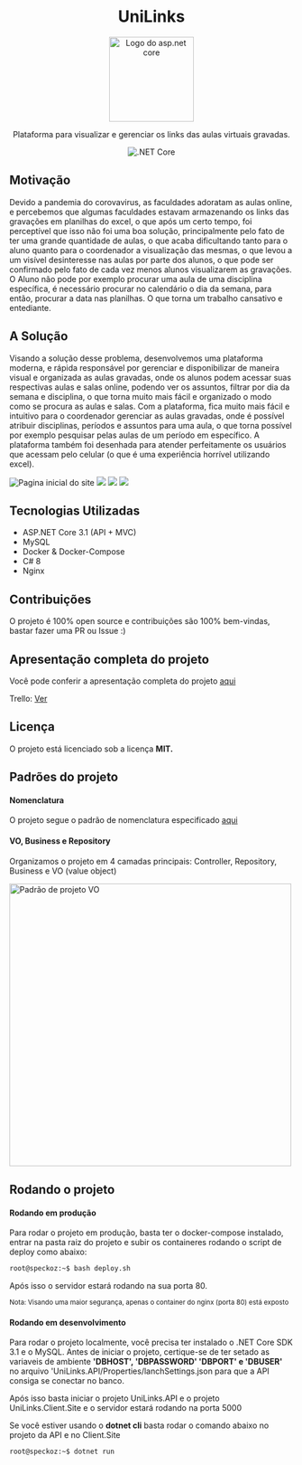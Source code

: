 <div align="center">
 
<h1>UniLinks</h1>

<img width="150px" src="https://i1.wp.com/codigosimples.net/wp-content/uploads/2018/01/aspcore.png?fit=280%2C280&ssl=1" alt="Logo do asp.net core">

Plataforma para visualizar e gerenciar os links das aulas virtuais gravadas.


![.NET Core](https://github.com/Speckoz/UniLinks/workflows/.NET%20Core/badge.svg)
</div>


<h2>Motivação</h2>
<p> 
Devido a pandemia do corovavirus, as faculdades adoratam as aulas online, e percebemos que algumas faculdades estavam armazenando os links das gravações em planilhas do excel, o que após um certo tempo, foi perceptível que isso não foi uma boa solução, principalmente pelo fato de ter uma grande quantidade de aulas, o que acaba dificultando tanto para o aluno quanto para o coordenador a visualização das mesmas, o que levou a um visível desinteresse nas aulas por parte dos alunos, o que pode ser confirmado pelo fato de cada vez menos alunos visualizarem as gravações.
O Aluno não pode por exemplo procurar uma aula de uma disciplina específica, é necessário procurar no calendário o dia da semana, para então, procurar a data nas planilhas. O que torna um trabalho cansativo e entediante. 
</p>

<h2>A Solução</h2>
<p>
Visando a solução desse problema, desenvolvemos uma plataforma moderna, e rápida responsável por gerenciar e disponibilizar de maneira visual e organizada as aulas gravadas, onde os alunos podem acessar suas respectivas aulas e salas online, podendo ver os assuntos, filtrar por dia da semana e disciplina, o que torna muito mais fácil e organizado o modo como se procura as aulas e salas.
Com a plataforma, fica muito mais fácil e intuitivo para o coordenador gerenciar as aulas gravadas, onde é possível atribuir disciplinas, períodos e assuntos para uma aula, o que torna possível por exemplo pesquisar pelas aulas  de um período em específico. A plataforma também foi desenhada para atender perfeitamente os usuários que acessam pelo celular (o que é uma experiência horrível utilizando excel).
</p>

<img src="https://user-images.githubusercontent.com/37851168/84558046-6a621800-acf5-11ea-9787-ffc6607c8a15.png" alt="Pagina inicial do site">


<img src="https://user-images.githubusercontent.com/40467826/84333483-48865b00-ab66-11ea-9e73-8e4472b5127d.png">

<img src="https://user-images.githubusercontent.com/40467826/84333547-72d81880-ab66-11ea-8f40-278336597dc0.png">

<img src="https://user-images.githubusercontent.com/40467826/84333588-8f745080-ab66-11ea-8cc6-71bdbb6927bb.png">

<h2>Tecnologias Utilizadas</h2>
<ul>
    <li>ASP.NET Core 3.1 (API + MVC)</li>
    <li>MySQL</li>
    <li>Docker & Docker-Compose</li>
    <li>C# 8</li>
    <li>Nginx</li>
</ul>

<h2>Contribuições</h2>
<p>
O projeto é 100% open source e contribuições são 100% bem-vindas, bastar fazer uma PR ou Issue :)
</p>

<h2>Apresentação completa do projeto</h2>
<p>

Você pode conferir a apresentação completa do projeto <a href="https://docs.google.com/presentation/d/1duCzcA3vW1-VhRJummfUcm4Y5fP8Xc5x9KNbO67RqbA/edit?usp=sharing">aqui</a>
</p>
<p>Trello: <a href="https://trello.com/b/hJYOTHcl/unilinks" target="_blank">Ver</a></p>

<h2>Licença</h2>
<p>O projeto está licenciado sob a licença <strong>MIT.</strong> </p>


<h2>Padrões do projeto</h2>
<p>
<h4>Nomenclatura</h4>
O projeto segue o padrão de nomenclatura especificado <a href="https://github.com/Speckoz/Nomenclatura">aqui</a>

<h4>VO, Business e Repository</h4>

Organizamos o projeto em 4 camadas principais: Controller, Repository, Business e VO (value object)

<img width="500px" src="https://media.discordapp.net/attachments/553858177331101696/704487933100556288/unknown.png" alt="Padrão de projeto VO">
</p>


<h2>Rodando o projeto</h2>
<p>

<h4>Rodando em produção</h4>

Para rodar o projeto em produção, basta ter o docker-compose instalado, entrar na pasta raiz do projeto e subir os containeres rodando o script de deploy como abaixo:

```bash
root@speckoz:~$ bash deploy.sh
```

Após isso o servidor estará rodando na sua porta 80.

<small>Nota: Visando uma maior segurança, apenas o container do nginx (porta 80) está exposto</small>

<h4>Rodando em desenvolvimento</h4>

Para rodar o projeto localmente, você precisa ter instalado o .NET Core SDK 3.1 e o MySQL.
Antes de iniciar o projeto, certique-se de ter setado as variaveis de ambiente <strong>'DBHOST', 'DBPASSWORD' 'DBPORT' e 'DBUSER' </strong> no arquivo 'UniLinks.API/Properties/lanchSettings.json para que a API consiga se conectar no banco.

Após isso basta iniciar o projeto UniLinks.API e o projeto UniLinks.Client.Site e o servidor estará rodando na porta 5000

Se você estiver usando o **dotnet cli** basta rodar o comando abaixo no projeto da API e no Client.Site

```bash
root@speckoz:~$ dotnet run
```
</p>
